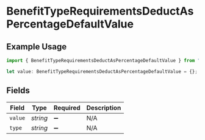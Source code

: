 # BenefitTypeRequirementsDeductAsPercentageDefaultValue

## Example Usage

```typescript
import { BenefitTypeRequirementsDeductAsPercentageDefaultValue } from "@gusto/embedded-api/models/components/benefittyperequirements.js";

let value: BenefitTypeRequirementsDeductAsPercentageDefaultValue = {};
```

## Fields

| Field              | Type               | Required           | Description        |
| ------------------ | ------------------ | ------------------ | ------------------ |
| `value`            | *string*           | :heavy_minus_sign: | N/A                |
| `type`             | *string*           | :heavy_minus_sign: | N/A                |